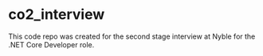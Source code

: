 # co2_interview

This code repo was created for the second stage interview at Nyble for the .NET Core Developer role.
